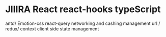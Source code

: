 # JIIIRA React react-hooks typeScript
antd/ Emotion-css
react-query  networking and cashing management
url / redux/ context   client side state management
